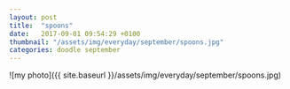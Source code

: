 ```yaml
---
layout: post
title:  "spoons"
date:   2017-09-01 09:54:29 +0100
thumbnail: "/assets/img/everyday/september/spoons.jpg"
categories: doodle september
---
```


![my photo]({{ site.baseurl }}/assets/img/everyday/september/spoons.jpg)